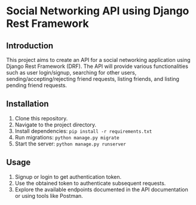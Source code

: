 # Social Networking API using Django Rest Framework

## Introduction

This project aims to create an API for a social networking application using Django Rest Framework (DRF). The API will provide various functionalities such as user 
login/signup,
searching for other users, 
sending/accepting/rejecting friend requests, 
listing friends, and listing pending friend requests.


## Installation

1. Clone this repository.
2. Navigate to the project directory.
3. Install dependencies: `pip install -r requirements.txt`
4. Run migrations: `python manage.py migrate`
5. Start the server: `python manage.py runserver`

## Usage

1. Signup or login to get authentication token.
2. Use the obtained token to authenticate subsequent requests.
3. Explore the available endpoints documented in the API documentation or using tools like Postman.


